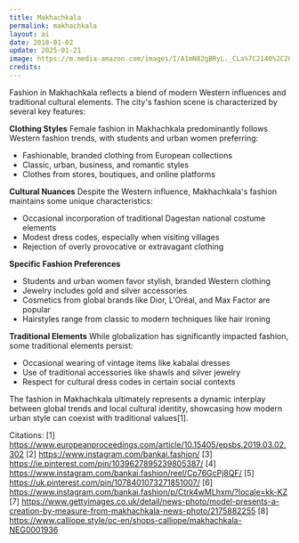 ```yaml
---
title: Makhachkala
permalink: makhachkala
layout: ai
date: 2018-01-02
update: 2025-01-21
image: https://m.media-amazon.com/images/I/A1mN82gBRyL._CLa%7C2140%2C2000%7CB1NgsDRWpML.png%7C0%2C0%2C2140%2C2000%2B0.0%2C0.0%2C2140.0%2C2000.0_AC_UY1000_.png
credits:
---
```


Fashion in Makhachkala reflects a blend of modern Western influences and traditional cultural elements. The city's fashion scene is characterized by several key features:

**Clothing Styles**
Female fashion in Makhachkala predominantly follows Western fashion trends, with students and urban women preferring:
- Fashionable, branded clothing from European collections
- Classic, urban, business, and romantic styles
- Clothes from stores, boutiques, and online platforms

**Cultural Nuances**
Despite the Western influence, Makhachkala's fashion maintains some unique characteristics:
- Occasional incorporation of traditional Dagestan national costume elements
- Modest dress codes, especially when visiting villages
- Rejection of overly provocative or extravagant clothing

**Specific Fashion Preferences**
- Students and urban women favor stylish, branded Western clothing
- Jewelry includes gold and silver accessories
- Cosmetics from global brands like Dior, L'Oréal, and Max Factor are popular
- Hairstyles range from classic to modern techniques like hair ironing

**Traditional Elements**
While globalization has significantly impacted fashion, some traditional elements persist:
- Occasional wearing of vintage items like kabalai dresses
- Use of traditional accessories like shawls and silver jewelry
- Respect for cultural dress codes in certain social contexts

The fashion in Makhachkala ultimately represents a dynamic interplay between global trends and local cultural identity, showcasing how modern urban style can coexist with traditional values[1].

Citations:
[1] https://www.europeanproceedings.com/article/10.15405/epsbs.2019.03.02.302
[2] https://www.instagram.com/bankai.fashion/
[3] https://ie.pinterest.com/pin/1039627895239805387/
[4] https://www.instagram.com/bankai.fashion/reel/Cp76GcPj8QF/
[5] https://uk.pinterest.com/pin/1078401073271851007/
[6] https://www.instagram.com/bankai.fashion/p/Ctrk4wMLhxm/?locale=kk-KZ
[7] https://www.gettyimages.co.uk/detail/news-photo/model-presents-a-creation-by-measure-from-makhachkala-news-photo/2175882255
[8] https://www.calliope.style/oc-en/shops-calliope/makhachkala-NEG0001936
